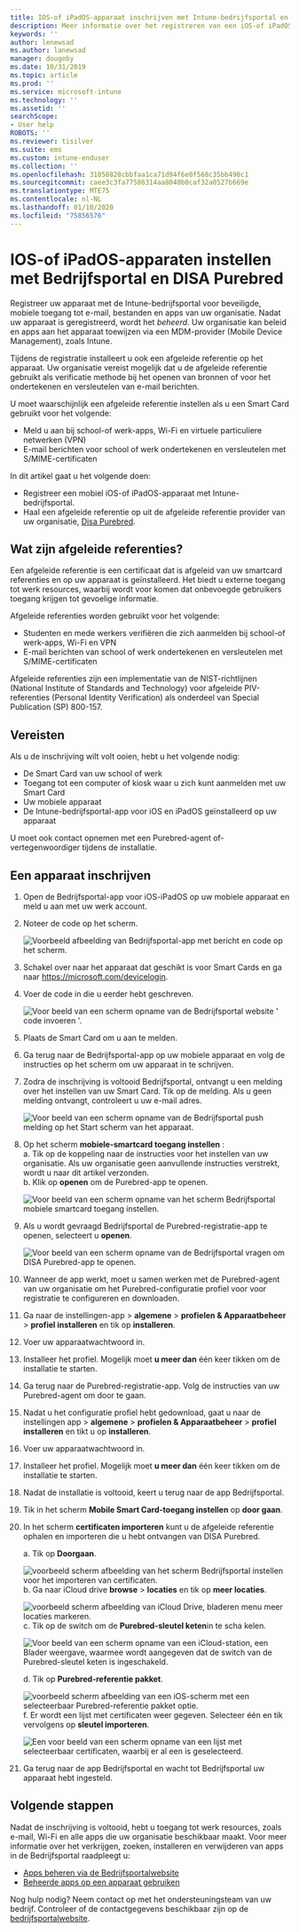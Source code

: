 ```yaml
---
title: IOS-of iPadOS-apparaat inschrijven met Intune-bedrijfsportal en DISA Purebred
description: Meer informatie over het registreren van een iOS-of iPadOS-apparaat en het instellen van afgeleide referentie verificatie met DISA Purebred.
keywords: ''
author: lenewsad
ms.author: lanewsad
manager: dougeby
ms.date: 10/31/2019
ms.topic: article
ms.prod: ''
ms.service: microsoft-intune
ms.technology: ''
ms.assetid: ''
searchScope:
- User help
ROBOTS: ''
ms.reviewer: tisilver
ms.suite: ems
ms.custom: intune-enduser
ms.collection: ''
ms.openlocfilehash: 31858828cbbfaa1ca71d94f6e0f568c35bb490c1
ms.sourcegitcommit: caee3c3fa77586314aa8040b0caf32a0527b669e
ms.translationtype: MTE75
ms.contentlocale: nl-NL
ms.lasthandoff: 01/10/2020
ms.locfileid: "75856576"
---
```

# <a name="set-up-ios-or-ipados-device-with-company-portal-and-disa-purebred"></a>IOS-of iPadOS-apparaten instellen met Bedrijfsportal en DISA Purebred  

Registreer uw apparaat met de Intune-bedrijfsportal voor beveiligde, mobiele toegang tot e-mail, bestanden en apps van uw organisatie. Nadat uw apparaat is geregistreerd, wordt het *beheerd*. Uw organisatie kan beleid en apps aan het apparaat toewijzen via een MDM-provider (Mobile Device Management), zoals Intune.  

Tijdens de registratie installeert u ook een afgeleide referentie op het apparaat. Uw organisatie vereist mogelijk dat u de afgeleide referentie gebruikt als verificatie methode bij het openen van bronnen of voor het ondertekenen en versleutelen van e-mail berichten. 

U moet waarschijnlijk een afgeleide referentie instellen als u een Smart Card gebruikt voor het volgende:

* Meld u aan bij school-of werk-apps, Wi-Fi en virtuele particuliere netwerken (VPN)
* E-mail berichten voor school of werk ondertekenen en versleutelen met S/MIME-certificaten  

In dit artikel gaat u het volgende doen:  

   * Registreer een mobiel iOS-of iPadOS-apparaat met Intune-bedrijfsportal.  
   * Haal een afgeleide referentie op uit de afgeleide referentie provider van uw organisatie, [Disa Purebred](https://cyber.mil/pki-pke/purebred/).  

## <a name="what-are-derived-credentials"></a>Wat zijn afgeleide referenties?  
Een afgeleide referentie is een certificaat dat is afgeleid van uw smartcard referenties en op uw apparaat is geïnstalleerd. Het biedt u externe toegang tot werk resources, waarbij wordt voor komen dat onbevoegde gebruikers toegang krijgen tot gevoelige informatie.  

Afgeleide referenties worden gebruikt voor het volgende: 
* Studenten en mede werkers verifiëren die zich aanmelden bij school-of werk-apps, Wi-Fi en VPN
* E-mail berichten van school of werk ondertekenen en versleutelen met S/MIME-certificaten

Afgeleide referenties zijn een implementatie van de NIST-richtlijnen (National Institute of Standards and Technology) voor afgeleide PIV-referenties (Personal Identity Verification) als onderdeel van Special Publication (SP) 800-157.  

## <a name="prerequisites"></a>Vereisten

 Als u de inschrijving wilt volt ooien, hebt u het volgende nodig:

* De Smart Card van uw school of werk
* Toegang tot een computer of kiosk waar u zich kunt aanmelden met uw Smart Card
* Uw mobiele apparaat
* De Intune-bedrijfsportal-app voor iOS en iPadOS geïnstalleerd op uw apparaat   

U moet ook contact opnemen met een Purebred-agent of-vertegenwoordiger tijdens de installatie.      

## <a name="enroll-device"></a>Een apparaat inschrijven  
1. Open de Bedrijfsportal-app voor iOS-iPadOS op uw mobiele apparaat en meld u aan met uw werk account.  

2. Noteer de code op het scherm.  

    ![Voorbeeld afbeelding van Bedrijfsportal-app met bericht en code op het scherm.](./media/copy-code-intercede.png)  
3. Schakel over naar het apparaat dat geschikt is voor Smart Cards en ga naar https://microsoft.com/devicelogin. 
4. Voer de code in die u eerder hebt geschreven.  

    ![Voor beeld van een scherm opname van de Bedrijfsportal website ' code invoeren '.](./media/enter-code-intercede.png)   

5. Plaats de Smart Card om u aan te melden.  
6. Ga terug naar de Bedrijfsportal-app op uw mobiele apparaat en volg de instructies op het scherm om uw apparaat in te schrijven.  
7. Zodra de inschrijving is voltooid Bedrijfsportal, ontvangt u een melding over het instellen van uw Smart Card. Tik op de melding. Als u geen melding ontvangt, controleert u uw e-mail adres.   

    ![Voor beeld van een scherm opname van de Bedrijfsportal push melding op het Start scherm van het apparaat.](./media/action-required-in-app-intercede.png)  
8. Op het scherm **mobiele-smartcard toegang instellen** :  
    a. Tik op de koppeling naar de instructies voor het instellen van uw organisatie. Als uw organisatie geen aanvullende instructies verstrekt, wordt u naar dit artikel verzonden.  
    b. Klik op **openen** om de Purebred-app te openen.  

    ![Voor beeld van een scherm opname van het scherm Bedrijfsportal mobiele smartcard toegang instellen.](./media/smart-card-open-disa-purebred.png)  
9. Als u wordt gevraagd Bedrijfsportal de Purebred-registratie-app te openen, selecteert u **openen**.   

    ![Voor beeld van een scherm opname van de Bedrijfsportal vragen om DISA Purebred-app te openen.](./media/open-app-prompt-disa-purbred.png)  
10. Wanneer de app werkt, moet u samen werken met de Purebred-agent van uw organisatie om het Purebred-configuratie profiel voor voor registratie te configureren en downloaden.   
11. Ga naar de instellingen-app > **algemene** > **profielen & Apparaatbeheer** > **profiel installeren** en tik op **installeren**.  
12. Voer uw apparaatwachtwoord in.  
13. Installeer het profiel. Mogelijk moet **u meer dan** één keer tikken om de installatie te starten. 
14. Ga terug naar de Purebred-registratie-app. Volg de instructies van uw Purebred-agent om door te gaan.  
 
15. Nadat u het configuratie profiel hebt gedownload, gaat u naar de instellingen app > **algemene** > **profielen & Apparaatbeheer** > **profiel installeren** en tikt u op **installeren**.   
16.  Voer uw apparaatwachtwoord in.
17. Installeer het profiel. Mogelijk moet **u meer dan** één keer tikken om de installatie te starten. 
18. Nadat de installatie is voltooid, keert u terug naar de app Bedrijfsportal.  
19.  Tik in het scherm **Mobile Smart Card-toegang instellen** op **door gaan**.  

20. In het scherm **certificaten importeren** kunt u de afgeleide referentie ophalen en importeren die u hebt ontvangen van DISA Purebred.  

    a. Tik op **Doorgaan**.   

    ![voorbeeld scherm afbeelding van het scherm Bedrijfsportal instellen voor het importeren van certificaten.](./media/import-certificate-disa-purebred.png)  
    b. Ga naar iCloud drive **browse** > **locaties** en tik op **meer locaties**.  

    ![voorbeeld scherm afbeelding van iCloud Drive, bladeren menu meer locaties markeren.](./media/icloud-drive-more-locations.png)  
    c. Tik op de switch om de **Purebred-sleutel keten**in te scha kelen.  

    ![Voor beeld van een scherm opname van een iCloud-station, een Blader weergave, waarmee wordt aangegeven dat de switch van de Purebred-sleutel keten is ingeschakeld.](./media/icloud-drive-enable-purebred-keychain.png)   

    d. Tik op **Purebred-referentie pakket**.  

    ![voorbeeld scherm afbeelding van een iOS-scherm met een selecteerbaar Purebred-referentie pakket optie.](./media/purebred-credential-package.png)  
    f. Er wordt een lijst met certificaten weer gegeven. Selecteer één en tik vervolgens op **sleutel importeren**.  

    ![Een voor beeld van een scherm opname van een lijst met selecteerbaar certificaten, waarbij er al een is geselecteerd.](./media/import-purebred-keychain.png) 
21. Ga terug naar de app Bedrijfsportal en wacht tot Bedrijfsportal uw apparaat hebt ingesteld.   

## <a name="next-steps"></a>Volgende stappen  
Nadat de inschrijving is voltooid, hebt u toegang tot werk resources, zoals e-mail, Wi-Fi en alle apps die uw organisatie beschikbaar maakt. Voor meer informatie over het verkrijgen, zoeken, installeren en verwijderen van apps in de Bedrijfsportal raadpleegt u:

* [Apps beheren via de Bedrijfsportalwebsite](manage-apps-cpweb.md)  
* [Beheerde apps op een apparaat gebruiken](use-managed-apps-on-your-device-ios.md)  

Nog hulp nodig? Neem contact op met het ondersteuningsteam van uw bedrijf. Controleer of de contactgegevens beschikbaar zijn op de [bedrijfsportalwebsite](https://go.microsoft.com/fwlink/?linkid=2010980).
